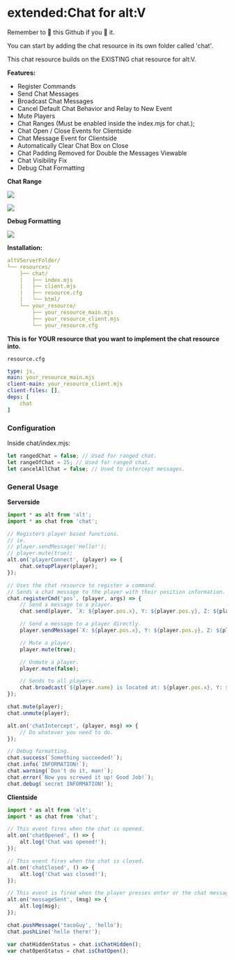 # extended:Chat for alt:V

Remember to 🌟 this Github if you 💖 it.

You can start by adding the chat resource in its own folder called 'chat'.

This chat resource builds on the EXISTING chat resource for alt:V.

**Features:**

* Register Commands
* Send Chat Messages
* Broadcast Chat Messages
* Cancel Default Chat Behavior and Relay to New Event
* Mute Players
* Chat Ranges (Must be enabled inside the index.mjs for chat.);
* Chat Open / Close Events for Clientside
* Chat Message Event for Clientside
* Automatically Clear Chat Box on Close
* Chat Padding Removed for Double the Messages Viewable
* Chat Visibility Fix
* Debug Chat Formatting

**Chat Range**

![](https://i.imgur.com/uu74ct0.png)

![](https://i.imgur.com/SKwdYfu.png)


**Debug Formatting**

![](https://i.imgur.com/BOMn4eH.png)


**Installation:**

```yaml
altVServerFolder/
└── resources/
    ├── chat/
    |   ├── index.mjs
    |   ├── client.mjs
    |   ├── resource.cfg
    |   └── html/
    └── your_resource/
        ├── your_resource_main.mjs
        ├── your_resource_client.mjs
        └── your_resource.cfg
```

**This is for YOUR resource that you want to implement the chat resource into.**

`resource.cfg`
```yaml
type: js,
main: your_resource_main.mjs
client-main: your_resource_client.mjs
client-files: [],
deps: [
    chat
]
```

### Configuration
Inside chat/index.mjs:
```js
let rangedChat = false; // Used for ranged chat.
let rangeOfChat = 25; // Used for ranged chat.
let cancelAllChat = false; // Used to intercept messages.
```

### General Usage
**Serverside**
```js
import * as alt from 'alt';
import * as chat from 'chat';

// Registers player based functions.
// ie.
// player.sendMessage('Hello!');
// player.mute(true);
alt.on('playerConnect', (player) => {
    chat.setupPlayer(player);
});

// Uses the chat resource to register a command.
// Sends a chat message to the player with their position information.
chat.registerCmd('pos', (player, args) => {
    // Send a message to a player.
    chat.send(player, `X: ${player.pos.x}, Y: ${player.pos.y}, Z: ${player.pos.z}`);

    // Send a message to a player directly.
    player.sendMessage(`X: ${player.pos.x}, Y: ${player.pos.y}, Z: ${player.pos.z}`);

    // Mute a player.
    player.mute(true);

    // Unmute a player.
    player.mute(false);

    // Sends to all players.
    chat.broadcast(`${player.name} is located at: ${player.pos.x}, Y: ${player.pos.y}, Z: ${player.pos.z}`);
});

chat.mute(player);
chat.unmute(player);

alt.on('chatIntercept', (player, msg) => {
    // Do whatever you need to do.
});

// Debug formatting.
chat.success(`Something succeeded!`);
chat.info(`INFORMATION!`);
chat.warning(`Don't do it, man!`);
chat.error(`Now you screwed it up! Good Job!`);
chat.debug(`secret INFORMATION!`);
```

**Clientside**
```js
import * as alt from 'alt';
import * as chat from 'chat';

// This event fires when the chat is opened.
alt.on('chatOpened', () => {
    alt.log('Chat was opened!');
});

// This event fires when the chat is closed.
alt.on('chatClosed', () => {
    alt.log('Chat was closed!');
});

// This event is fired when the player presses enter or the chat message is longer than 1.
alt.on('messageSent', (msg) => {
    alt.log(msg);
});

chat.pushMessage('tacoGuy', 'hello');
chat.pushLine('hello there!');

var chatHiddenStatus = chat.isChatHidden();
var chatOpenStatus = chat.isChatOpen();
```


